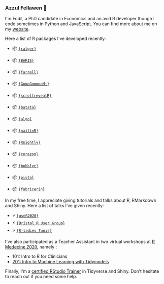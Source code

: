 
### Azzul Fellawen 👋 

I'm Fodil, a PhD candidate in Economics and an avid R developer though I code sometimes in Python and JavaScript. You can find more about me on my [website](https://ihaddadenfodil.com/).

Here a list of R packages I've developed recently: 

+ 📦 [`{ralger}`](https://github.com/feddelegrand7/ralger)

+ 📦 [`{BARIS}`](https://github.com/feddelegrand7/BARIS)

+ 📦 [`{farrell}`](https://github.com/feddelegrand7/farrell)

+ 📦 [`{GomoGomonoMi}`](https://github.com/feddelegrand7/GomoGomonoMi)

+ 📦 [`{scrollrevealR}`](https://github.com/feddelegrand7/scrollrevealR)

+ 📦 [`{batata}`](https://github.com/feddelegrand7/batata)

+ 📦 [`{algo}`](https://github.com/feddelegrand7/algo)

+ 📦 [`{mailtoR}`](https://github.com/feddelegrand7/mailtoR)

+ 📦 [`{Rnightly}`](https://github.com/feddelegrand7/Rnightly)

+ 📦 [`{corazon}`](https://github.com/feddelegrand7/corazon)

+ 📦 [`{bubblyr}`](https://github.com/feddelegrand7/bubblyr)

+ 📦 [`{pivta}`](https://github.com/feddelegrand7/pivta)

+ 📦 [`{fabricerin}`](https://github.com/feddelegrand7/fabricerin)


In my free time, I appreciate giving tutorials and talks about R, RMarkdown and Shiny. Here a list of talks I've given recently: 

+ ⚡ [`{useR2020}`](https://www.youtube.com/watch?v=OHi6E8jegQg)
+ ⚡ [`{Bristol R User Group}`](https://www.youtube.com/watch?v=84g6NDDGiZw&feature=youtu.be)
+ ⚡ [`{R-ladies Tunis}`](https://www.youtube.com/watch?v=sRmsyE3edDI)

I've also participated as a Teacher Assistant in two virtual workshops at [R Medecine 2020](https://events.linuxfoundation.org/r-medicine/), namely :

+ 101: Intro to R for Clinicians
+ [201: Intro to Machine Learning with Tidymodels](https://tmv.netlify.app/site/)

Finally, I'm a [certified RStudio Trainer](https://education.rstudio.com/trainers/) in Tidyverse and Shiny. Don't hesitate to reach out if you need some help. 
